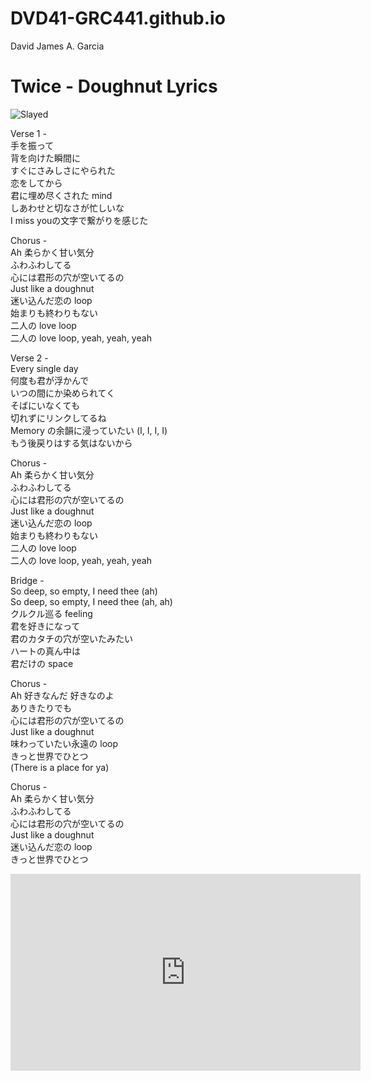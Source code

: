 # DVD41-GRC441.github.io
David James A. Garcia
# Twice - Doughnut Lyrics

![Slayed](https://upload.wikimedia.org/wikipedia/en/thumb/0/03/Twice_-_Doughnut.png/220px-Twice_-_Doughnut.png)

Verse 1 -   
手を振って  
背を向けた瞬間に  
すぐにさみしさにやられた  
恋をしてから  
君に埋め尽くされた mind  
しあわせと切なさが忙しいな  
I miss youの文字で繋がりを感じた 

Chorus -    
Ah 柔らかく甘い気分   
ふわふわしてる   
心には君形の穴が空いてるの   
Just like a doughnut   
迷い込んだ恋の loop   
始まりも終わりもない   
二人の love loop   
二人の love loop, yeah, yeah, yeah   

Verse 2 -    
Every single day   
何度も君が浮かんで   
いつの間にか染められてく   
そばにいなくても   
切れずにリンクしてるね   
Memory の余韻に浸っていたい (I, I, I, I)   
もう後戻りはする気はないから   

Chorus -   
Ah 柔らかく甘い気分   
ふわふわしてる   
心には君形の穴が空いてるの   
Just like a doughnut   
迷い込んだ恋の loop   
始まりも終わりもない   
二人の love loop   
二人の love loop, yeah, yeah, yeah   


Bridge -   
So deep, so empty, I need thee (ah)   
So deep, so empty, I need thee (ah, ah)   
クルクル巡る feeling   
君を好きになって   
君のカタチの穴が空いたみたい   
ハートの真ん中は   
君だけの space   

Chorus -   
Ah 好きなんだ 好きなのよ   
ありきたりでも   
心には君形の穴が空いてるの   
Just like a doughnut   
味わっていたい永遠の loop   
きっと世界でひとつ   
(There is a place for ya)   

Chorus -   
Ah 柔らかく甘い気分   
ふわふわしてる   
心には君形の穴が空いてるの   
Just like a doughnut   
迷い込んだ恋の loop   
きっと世界でひとつ   

<iframe width="560" height="315" src="https://www.youtube-nocookie.com/embed/VcOSUOpACq0?si=d6ymT4HHfZ-P6JwK&amp;controls=0" title="YouTube video player" frameborder="0" allow="accelerometer; autoplay; clipboard-write; encrypted-media; gyroscope; picture-in-picture; web-share" allowfullscreen></iframe>
